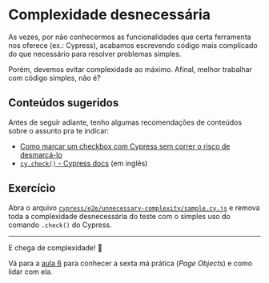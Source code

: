 # Complexidade desnecessária

As vezes, por não conhecermos as funcionalidades que certa ferramenta nos oferece (ex.: Cypress), acabamos escrevendo código mais complicado do que necessário para resolver problemas simples.

Porém, devemos evitar complexidade ao máximo. Afinal, melhor trabalhar com código simples, não é?

## Conteúdos sugeridos

Antes de seguir adiante, tenho algumas recomendações de conteúdos sobre o assunto pra te indicar:

- [Como marcar um checkbox com Cypress sem correr o risco de desmarcá-lo](https://youtu.be/O8PJRPpfLl8)
- [`cy.check()` - Cypress docs](https://docs.cypress.io/api/commands/check) (em inglês)

## Exercício

Abra o arquivo [`cypress/e2e/unnecessary-complexity/sample.cy.js`](../cypress/e2e/unnecessary-complexity/sample.cy.js) e remova toda a complexidade desnecessária do teste com o simples uso do comando `.check()` do Cypress.

___

E chega de complexidade! 💯

Vá para a [aula 6](./6.md) para conhecer a sexta má prática (_Page Objects_) e como lidar com ela.
